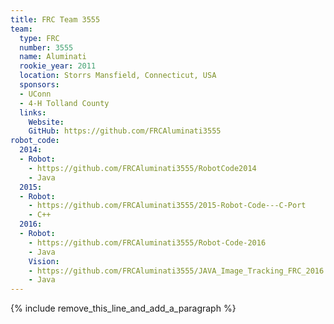 ```yaml
---
title: FRC Team 3555
team:
  type: FRC
  number: 3555
  name: Aluminati
  rookie_year: 2011
  location: Storrs Mansfield, Connecticut, USA
  sponsors:
  - UConn
  - 4-H Tolland County
  links:
    Website:
    GitHub: https://github.com/FRCAluminati3555
robot_code:
  2014:
  - Robot:
    - https://github.com/FRCAluminati3555/RobotCode2014
    - Java
  2015:
  - Robot:
    - https://github.com/FRCAluminati3555/2015-Robot-Code---C-Port
    - C++
  2016:
  - Robot:
    - https://github.com/FRCAluminati3555/Robot-Code-2016
    - Java
    Vision:
    - https://github.com/FRCAluminati3555/JAVA_Image_Tracking_FRC_2016
    - Java
---
```


{% include remove_this_line_and_add_a_paragraph %}